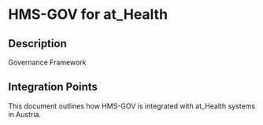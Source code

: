 # HMS-GOV for at_Health

## Description

Governance Framework

## Integration Points

This document outlines how HMS-GOV is integrated with at_Health systems in Austria.
